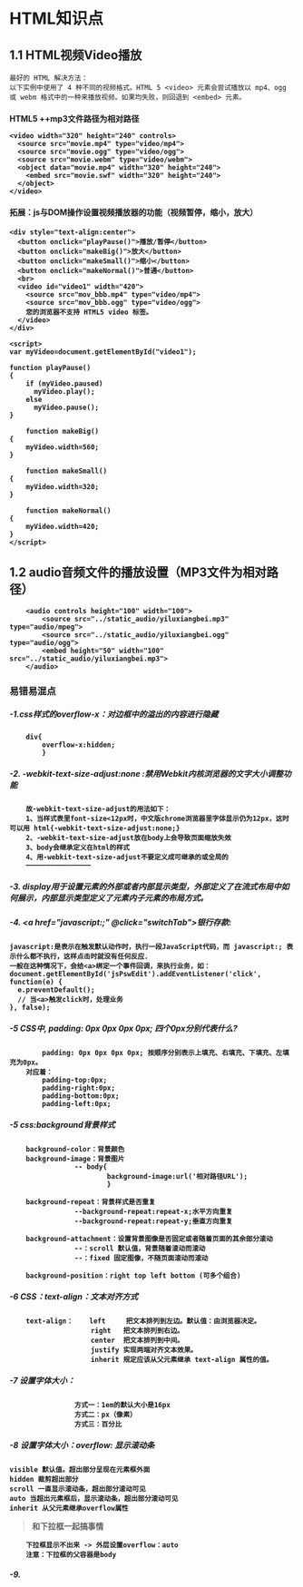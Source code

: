 # HTML知识点

## 1.1 HTML视频Video播放
    最好的 HTML 解决方法：
    以下实例中使用了 4 种不同的视频格式。HTML 5 <video> 元素会尝试播放以 mp4、ogg 或 webm 格式中的一种来播放视频。如果均失败，则回退到 <embed> 元素。
    
#### HTML5 +<object>+<embed>mp3文件路径为相对路径
    
    <video width="320" height="240" controls>
      <source src="movie.mp4" type="video/mp4">
      <source src="movie.ogg" type="video/ogg">
      <source src="movie.webm" type="video/webm">
      <object data="movie.mp4" width="320" height="240">
        <embed src="movie.swf" width="320" height="240">
      </object>
    </video>
#### 拓展：js与DOM操作设置视频播放器的功能（视频暂停，缩小，放大）
    <div style="text-align:center"> 
      <button onclick="playPause()">播放/暂停</button> 
      <button onclick="makeBig()">放大</button>
      <button onclick="makeSmall()">缩小</button>
      <button onclick="makeNormal()">普通</button>
      <br> 
      <video id="video1" width="420">
        <source src="mov_bbb.mp4" type="video/mp4">
        <source src="mov_bbb.ogg" type="video/ogg">
        您的浏览器不支持 HTML5 video 标签。
      </video>
    </div> 

    <script> 
    var myVideo=document.getElementById("video1"); 

    function playPause()
    { 
        if (myVideo.paused) 
          myVideo.play(); 
        else 
          myVideo.pause(); 
    } 

        function makeBig()
    { 
        myVideo.width=560; 
    } 

        function makeSmall()
    { 
        myVideo.width=320; 
    } 

        function makeNormal()
    { 
        myVideo.width=420; 
    } 
    </script>
## 1.2 audio音频文件的播放设置（MP3文件为相对路径）
		<audio controls height="100" width="100">
			<source src="../static_audio/yiluxiangbei.mp3" type="audio/mpeg">
			<source src="../static_audio/yiluxiangbei.ogg" type="audio/ogg">
			<embed height="50" width="100" src="../static_audio/yiluxiangbei.mp3">
		</audio>
### 易错易混点
##### -1.css样式的overflow-x：对边框中的溢出的内容进行隐藏
		div{
			overflow-x:hidden;
			}

##### -2. -webkit-text-size-adjust:none :禁用Webkit内核浏览器的文字大小调整功能
		故-webkit-text-size-adjust的用法如下：
		1、当样式表里font-size<12px时，中文版chrome浏览器里字体显示仍为12px，这时可以用 html{-webkit-text-size-adjust:none;}
		2、-webkit-text-size-adjust放在body上会导致页面缩放失效
		3、body会继承定义在html的样式
		4、用-webkit-text-size-adjust不要定义成可继承的或全局的
		————————————————

##### -3. display用于设置元素的外部或者内部显示类型，外部定义了在流式布局中如何展示，内部显示类型定义了元素内子元素的布局方式。


##### -4. <a href="javascript:;" @click="switchTab">银行存款</a>:
	javascript:是表示在触发默认动作时，执行一段JavaScript代码，而 javascript:; 表示什么都不执行，这样点击时就没有任何反应.
	一般在这种情况下，会给<a>绑定一个事件回调，来执行业务，如：
	document.getElementById('jsPswEdit').addEventListener('click', function(e) {
	  e.preventDefault();
	  // 当<a>触发click时，处理业务
	}, false);
##### -5 CSS中, padding: 0px 0px 0px 0px; 四个0px分别代表什么?
			padding: 0px 0px 0px 0px; 按顺序分别表示上填充、右填充、下填充、左填充为0px。
		对应着：
			padding-top:0px;
			padding-right:0px;
			padding-bottom:0px;
			padding-left:0px;

##### -5 css:background背景样式
		background-color：背景颜色
		background-image：背景图片
					-- body{
							background-image:url('相对路径URL');
							}

		background-repeat：背景样式是否重复
					--background-repeat:repeat-x;水平方向重复
					--background-repeat:repeat-y;垂直方向重复

		background-attachment：设置背景图像是否固定或者随着页面的其余部分滚动
					--：scroll 默认值，背景随着滚动而滚动
					--：fixed 固定图像，不随页面滚动而滚动

		background-position：right top left bottom (可多个组合)


##### -6 CSS：text-align：文本对齐方式
		text-align：    left	    把文本排列到左边。默认值：由浏览器决定。
						right	把文本排列到右边。
						center	把文本排列到中间。
						justify	实现两端对齐文本效果。
						inherit	规定应该从父元素继承 text-align 属性的值。

##### -7 设置字体大小：
					方式一：1em的默认大小是16px
					方式二：px（像素）
					方式三：百分比
##### -8 设置字体大小：overflow: 显示滚动条

	visible 默认值。超出部分呈现在元素框外面
    hidden 裁剪超出部分
    scroll 一直显示滚动条，超出部分滚动可见
    auto 当超出元素框后，显示滚动条，超出部分滚动可见
    inherit 从父元素继承overflow属性
	
>和下拉框一起搞事情

        下拉框显示不出来 -> 外层设置overflow：auto
        注意：下拉框的父容器是body
##### -9.
